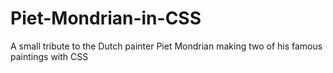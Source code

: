 # Piet-Mondrian-in-CSS
A small tribute to the Dutch painter Piet Mondrian making two of his famous paintings with CSS
